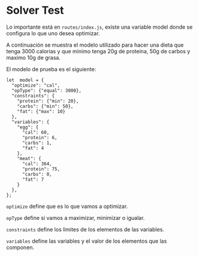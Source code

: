 # Solver Test
Lo importante está en ```routes/index.js```, existe una variable model donde se configura lo que uno desea optimizar.

A continuación se muestra el modelo utilizado para hacer una dieta que tenga 3000 calorias y que minimo tenga 20g de proteina, 50g de carbos y maximo 10g de grasa.

El modelo de prueba es el siguiente:
```
let  model = {
  "optimize": "cal",
  "opType": {"equal": 3000},
  "constraints": {
    "protein": {"min": 20},
    "carbs": {"min": 50},
    "fat": {"max": 10}
  },
  "variables": {
    "egg": {
      "cal": 60,
      "protein": 6,
      "carbs": 1,
      "fat": 4
    },
    "meat": {
      "cal": 364,
      "protein": 75,
      "carbs": 0,
      "fat": 7
    }
  },
};
```
```optimize``` define que es lo que vamos a optimizar.

```opType``` define si vamos a maximizar, minimizar o igualar.

```constraints``` define los limites de los elementos de las variables.

```variables``` define las variables y el valor de los elementos que las componen.
